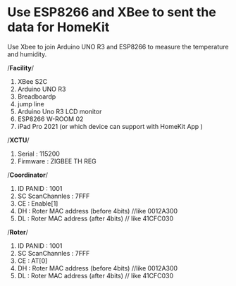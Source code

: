 # Use ESP8266 and XBee to sent the data for HomeKit 
Use Xbee to join Arduino UNO R3 and ESP8266 to measure the temperature and humidity.

/****Facility****/
1. XBee S2C 
2. Arduino UNO R3
3. Breadboardp
4. jump line
5. Arduino Uno R3 LCD monitor
6. ESP8266 W-ROOM 02
7. iPad Pro 2021 (or which device can support with HomeKit App )

/****XCTU****/
1. Serial : 115200
2. Firmware : ZIGBEE TH REG

/****Coordinator****/
1. ID PANID : 1001
2. SC ScanChannles : 7FFF
3. CE : Enable[1]
4. DH : Roter MAC address (before 4bits) //like 0012A300
5. DL : Roter MAC address (after 4bits) // like 41CFC030

/****Roter****/
1. ID PANID : 1001
2. SC ScanChannles : 7FFF
3. CE : AT[0]
4. DH : Roter MAC address (before 4bits) //like 0012A300
5. DL : Roter MAC address (after 4bits) // like 41CFC030
